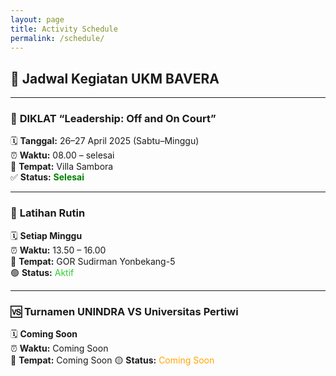 ```yaml
---
layout: page
title: Activity Schedule
permalink: /schedule/
---
```


## 📅 Jadwal Kegiatan UKM BAVERA

---

### 🏸 **DIKLAT “Leadership: Off and On Court”**
🗓️ **Tanggal:** 26–27 April 2025 (Sabtu–Minggu)  
⏰ **Waktu:** 08.00 – selesai  
📍 **Tempat:** Villa Sambora  
✅ **Status:** <span style="color:green;"><strong>Selesai</strong></span>  

---
  
### 🔁 **Latihan Rutin**
🗓️ **Setiap Minggu**  
⏰ **Waktu:** 13.50 – 16.00  
📍 **Tempat:** GOR Sudirman Yonbekang-5  
🟢 **Status:** <span style="color:limegreen;">Aktif</span>  

---

### 🆚 **Turnamen UNINDRA VS Universitas Pertiwi**
🗓️ **Coming Soon**  
⏰ **Waktu:** Coming Soon  
📍 **Tempat:** Coming Soon 
🟡 **Status:** <span style="color:orange;">Coming Soon</span>  
